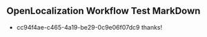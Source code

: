 ## OpenLocalization Workflow Test MarkDown
* cc94f4ae-c465-4a19-be29-0c9e06f07dc9 
thanks!<!--HONumber=Mar16_HO2-->
